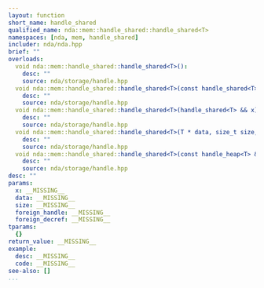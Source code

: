 ```yaml
---
layout: function
short_name: handle_shared
qualified_name: nda::mem::handle_shared::handle_shared<T>
namespaces: [nda, mem, handle_shared]
includer: nda/nda.hpp
brief: ""
overloads:
  void nda::mem::handle_shared::handle_shared<T>():
    desc: ""
    source: nda/storage/handle.hpp
  void nda::mem::handle_shared::handle_shared<T>(const handle_shared<T> & x) noexcept:
    desc: ""
    source: nda/storage/handle.hpp
  void nda::mem::handle_shared::handle_shared<T>(handle_shared<T> && x) noexcept:
    desc: ""
    source: nda/storage/handle.hpp
  void nda::mem::handle_shared::handle_shared<T>(T * data, size_t size, void * foreign_handle, void * foreign_decref) noexcept:
    desc: ""
    source: nda/storage/handle.hpp
  void nda::mem::handle_shared::handle_shared<T>(const handle_heap<T> & x) noexcept:
    desc: ""
    source: nda/storage/handle.hpp
desc: ""
params:
  x: __MISSING__
  data: __MISSING__
  size: __MISSING__
  foreign_handle: __MISSING__
  foreign_decref: __MISSING__
tparams:
  {}
return_value: __MISSING__
example:
  desc: __MISSING__
  code: __MISSING__
see-also: []
...
```


